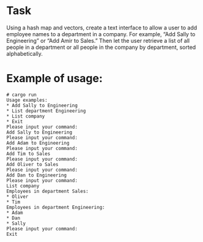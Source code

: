 # Task
Using a hash map and vectors, create a text interface to allow a user to add employee names to a department in a company.
For example, “Add Sally to Engineering” or “Add Amir to Sales.”
Then let the user retrieve a list of all people in a department or all people in the company by department, sorted alphabetically.



# Example of usage:

```
# cargo run
Usage examples:
* Add Sally to Engineering
* List department Engineering
* List company
* Exit
Please input your command:
Add Sally to Engineering
Please input your command:
Add Adam to Engineering
Please input your command:
Add Tim to Sales
Please input your command:
Add Oliver to Sales
Please input your command:
Add Dan to Engineering
Please input your command:
List company
Employees in department Sales:
* Oliver
* Tim
Employees in department Engineering:
* Adam
* Dan
* Sally
Please input your command:
Exit
```
